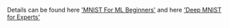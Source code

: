 Details can be found here ['MNIST For ML Beginners'](https://www.tensorflow.org/get_started/mnist/beginners)
and here ['Deep MNIST for Experts'](https://www.tensorflow.org/get_started/mnist/pros)